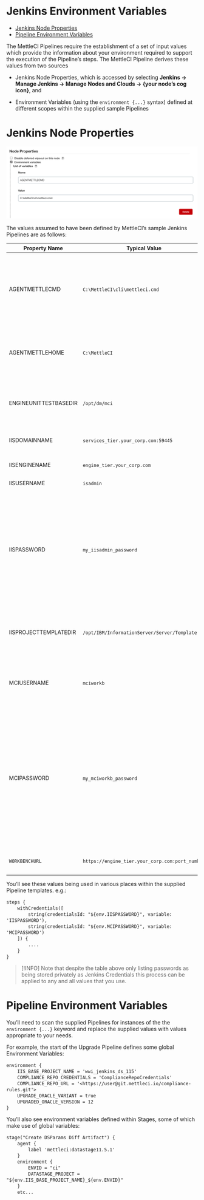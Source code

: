 # Jenkins Environment Variables

*   [Jenkins Node Properties](#jenkins-node-properties)
*   [Pipeline Environment Variables](#pipeline-environment-variables)

The MettleCI Pipelines require the establishment of a set of input values which provide the information about your environment required to support the execution of the Pipeline’s steps. The MettleCI Pipeline derives these values from two sources

*   Jenkins Node Properties, which is accessed by selecting **Jenkins → Manage Jenkins → Manage Nodes and Clouds → {your node’s cog icon}**, and
    
*   Environment Variables (using the `environment {...}` syntax) defined at different scopes within the supplied sample Pipelines
    

# Jenkins Node Properties

![](./attachments/image-20220705-025717.png)

The values assumed to have been defined by MettleCI’s sample Jenkins Pipelines are as follows:

| **Property Name** | **Typical Value** | **Notes** |
| --- | --- | --- |
| AGENTMETTLECMD | `C:\MettleCI\cli\mettleci.cmd` | The location of the Windows MettleCI command line interface (`mettleci.cmd`) on your Jenkins Node (Windows Agent host). |
| AGENTMETTLEHOME | `C:\MettleCI` | The location where temporary files are to be kept for the duration of the Jenkins build process.. |
| ENGINEUNITTESTBASEDIR | `/opt/dm/mci` | The location of your MettleCI installation on your DataStage Engine tier. |
| IISDOMAINNAME | `services_tier.your_corp.com:59445` | Your DataStage Services tier and port. |
| IISENGINENAME | `engine_tier.your_corp.com` | Your DataStage Engine tier. |
| IISUSERNAME | `isadmin` | Your IIS user name. |
| IISPASSWORD | `my_iisadmin_password` | The **name of the Jenkins Credentials entry** that contains your IIS user’s password for this node.<br><br>See [Protecting Sensitive Information used in Jenkins Pipelines](../jenkins/protecting-sensitive-information-used-in-jenkins-pipelines.md) for a detailed explanation. |
| IISPROJECTTEMPLATEDIR | `/opt/IBM/InformationServer/Server/Template` | The location of the project Template directory on your DataStage Engine tier. |
| MCIUSERNAME | `mciworkb` | The DataStage Engine tier user under which your MettleCI workbench is installed. |
| MCIPASSWORD | `my_mciworkb_password` | The **name of the Jenkins Credentials entry** that contains your Engine tier’s MettleCI Workbench installation user’s password.<br><br>See [Protecting Sensitive Information used in Jenkins Pipelines](../jenkins/protecting-sensitive-information-used-in-jenkins-pipelines.md) for a detailed explanation. |
| `WORKBENCHURL` | `https://engine_tier.your_corp.com:port_number` | The URL of the MettleCI Workbench server. |

You’ll see these values being used in various places within the supplied Pipeline templates. e.g.:

```
steps {
    withCredentials([
        string(credentialsId: "${env.IISPASSWORD}", variable: 'IISPASSWORD'),
        string(credentialsId: "${env.MCIPASSWORD}", variable: 'MCIPASSWORD')
    ]) {
        ....
    }
}
```

> [!INFO]
> Note that despite the table above only listing passwords as being stored privately as Jenkins Credentials this process can be applied to any and all values that you use.

# Pipeline Environment Variables

You’ll need to scan the supplied Pipelines for instances of the the `environment {...}` keyword and replace the supplied values with values appropriate to your needs.

For example, the start of the Upgrade Pipeline defines some global Environment Variables:

```
environment {
    IIS_BASE_PROJECT_NAME = 'wwi_jenkins_ds_115'
    COMPLIANCE_REPO_CREDENTIALS = 'ComplianceRepoCredentials'
    COMPLIANCE_REPO_URL = '<https://user@git.mettleci.io/compliance-rules.git'>
    UPGRADE_ORACLE_VARIANT = true
    UPGRADED_ORACLE_VERSION = 12
}
```

You’ll also see environment variables defined within Stages, some of which make use of global variables:

```
stage("Create DSParams Diff Artifact") {
    agent {
        label 'mettleci:datastage11.5.1'
    }
    environment {
        ENVID = "ci"
        DATASTAGE_PROJECT = "${env.IIS_BASE_PROJECT_NAME}_${env.ENVID}"
    }
    etc...
```